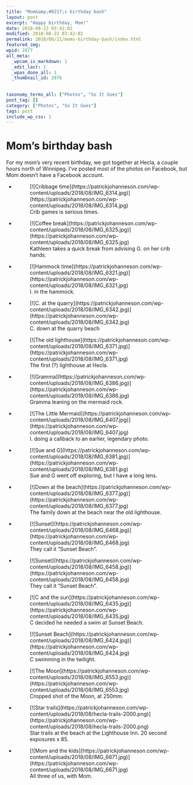 ```yaml
---
title: "Mom&amp;#8217;s birthday bash"
layout: post
excerpt: "Happy birthday, Mom!"
date: 2018-08-22 03:42:02
modified: 2018-08-22 03:42:02
permalink: 2018/08/21/moms-birthday-bash/index.html
featured_img: 
wpid: 2877
all_meta: 
  _wpcom_is_markdown: 1
  _edit_last: 1
  _wpas_done_all: 1
  _thumbnail_id: 2876
  
  
taxonomy_terms_all: ["Photos", "So It Goes"]
post_tag: []
category: ["Photos", "So It Goes"]
tags: post
include_wp_css: 1
---
```


# Mom&#8217;s birthday bash

For my mom’s very recent birthday, we got together at Hecla, a couple hours north of Winnipeg. I’ve posted most of the photos on Facebook, but Mom doesn’t have a Facebook account.

- <figure>[![Cribbage time](https://patrickjohanneson.com/wp-content/uploads/2018/08/IMG_6314.jpg)](https://patrickjohanneson.com/wp-content/uploads/2018/08/IMG_6314.jpg)<figcaption>Crib games is serious times.</figcaption></figure>
- <figure>[![Coffee break](https://patrickjohanneson.com/wp-content/uploads/2018/08/IMG_6325.jpg)](https://patrickjohanneson.com/wp-content/uploads/2018/08/IMG_6325.jpg)<figcaption>Kathleen takes a quick break from advising G. on her crib hands.</figcaption></figure>
- <figure>[![Hammock time](https://patrickjohanneson.com/wp-content/uploads/2018/08/IMG_6321.jpg)](https://patrickjohanneson.com/wp-content/uploads/2018/08/IMG_6321.jpg)<figcaption>I. in the hammock.</figcaption></figure>
- <figure>[![C. at the quarry](https://patrickjohanneson.com/wp-content/uploads/2018/08/IMG_6342.jpg)](https://patrickjohanneson.com/wp-content/uploads/2018/08/IMG_6342.jpg)<figcaption>C. down at the quarry beach</figcaption></figure>
- <figure>[![The old lighthouse](https://patrickjohanneson.com/wp-content/uploads/2018/08/IMG_6371.jpg)](https://patrickjohanneson.com/wp-content/uploads/2018/08/IMG_6371.jpg)<figcaption>The first (?) lighthouse at Hecla.</figcaption></figure>
- <figure>[![Gramma](https://patrickjohanneson.com/wp-content/uploads/2018/08/IMG_6386.jpg)](https://patrickjohanneson.com/wp-content/uploads/2018/08/IMG_6386.jpg)<figcaption>Gramma leaning on the mermaid rock.</figcaption></figure>
- <figure>[![The Little Mermaid](https://patrickjohanneson.com/wp-content/uploads/2018/08/IMG_6407.jpg)](https://patrickjohanneson.com/wp-content/uploads/2018/08/IMG_6407.jpg)<figcaption>I. doing a callback to an earlier, legendary photo.</figcaption></figure>
- <figure>[![Sue and G](https://patrickjohanneson.com/wp-content/uploads/2018/08/IMG_6381.jpg)](https://patrickjohanneson.com/wp-content/uploads/2018/08/IMG_6381.jpg)<figcaption>Sue and G went off exploring, but I have a long lens.</figcaption></figure>
- <figure>[![Down at the beach](https://patrickjohanneson.com/wp-content/uploads/2018/08/IMG_6377.jpg)](https://patrickjohanneson.com/wp-content/uploads/2018/08/IMG_6377.jpg)<figcaption>The family down at the beach near the old lighthouse.</figcaption></figure>
- <figure>[![Sunset](https://patrickjohanneson.com/wp-content/uploads/2018/08/IMG_6468.jpg)](https://patrickjohanneson.com/wp-content/uploads/2018/08/IMG_6468.jpg)<figcaption>They call it “Sunset Beach”.</figcaption></figure>
- <figure>[![Sunset](https://patrickjohanneson.com/wp-content/uploads/2018/08/IMG_6458.jpg)](https://patrickjohanneson.com/wp-content/uploads/2018/08/IMG_6458.jpg)<figcaption>They call it “Sunset Beach”.</figcaption></figure>
- <figure>[![C and the sun](https://patrickjohanneson.com/wp-content/uploads/2018/08/IMG_6435.jpg)](https://patrickjohanneson.com/wp-content/uploads/2018/08/IMG_6435.jpg)<figcaption>C decided he needed a swim at Sunset Beach.</figcaption></figure>
- <figure>[![Sunset Beach](https://patrickjohanneson.com/wp-content/uploads/2018/08/IMG_6424.jpg)](https://patrickjohanneson.com/wp-content/uploads/2018/08/IMG_6424.jpg)<figcaption>C swimming in the twilight.</figcaption></figure>
- <figure>[![The Moon](https://patrickjohanneson.com/wp-content/uploads/2018/08/IMG_6553.jpg)](https://patrickjohanneson.com/wp-content/uploads/2018/08/IMG_6553.jpg)<figcaption>Cropped shot of the Moon, at 250mm.</figcaption></figure>
- <figure>[![Star trails](https://patrickjohanneson.com/wp-content/uploads/2018/08/hecla-trails-2000.png)](https://patrickjohanneson.com/wp-content/uploads/2018/08/hecla-trails-2000.png)<figcaption>Star trails at the beach at the Lighthouse Inn. 20 second exposures x 85.</figcaption></figure>
- <figure>[![Mom and the kids](https://patrickjohanneson.com/wp-content/uploads/2018/08/IMG_6671.jpg)](https://patrickjohanneson.com/wp-content/uploads/2018/08/IMG_6671.jpg)<figcaption>All three of us, with Mom.</figcaption></figure>